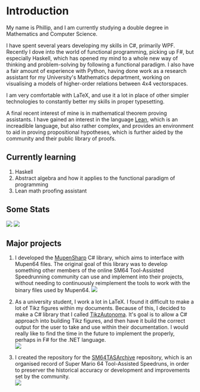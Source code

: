# Introduction

My name is Phillip, and I am currently studying a double degree in Mathematics and Computer Science. 

I have spent several years developing my skills in C#, primarily WPF.
Recently I dove into the world of functional programming, picking up F#, but especially Haskell, which has opened my mind to a whole new way of thinking and problem-solving by following a functional paradigm.
I also have a fair amount of experience with Python, having done work as a research assistant for my University's Mathematics department, working on visualising a models of higher-order relations between 4x4 vectorspaces.

I am very comfortable with LaTeX, and use it a lot in place of other simpler technologies to constantly better my skills in proper typesetting.

A final recent interest of mine is in mathematical theorem proving assistants. I have gained an interest in the language [Lean](https://leanprover.github.io), which is an increadible language, but also rather complex, and provides an environment to aid in proving propositional hypotheses, which is further aided by the community and their public library of proofs.

## Currently learning

1. Haskell
2. Abstract algebra and how it applies to the functional paradigm of programming
3. Lean math proofing assistant

## Some Stats

<img src="https://github-readme-stats.vercel.app/api?username=timetravelpenguin&count_private=true&&show_icons=true&theme=monokai&icon_color=0da2ff"/>

<img src="https://github-readme-stats.vercel.app/api/top-langs/?username=timetravelpenguin&theme=monokai&langs_count=10&hide=html,javascript,css,scss,shell,dockerfile,ruby,c,batchfile"/>

## Major projects

1. I developed the [MupenSharp](https://github.com/TimeTravelPenguin/MupenSharp) C# library, which aims to interface with Mupen64 files. The original goal of this library was to develop something other members of the online SM64 Tool-Assisted Speedrunning community can use and implement into their projects, without needing to continuously reimplement the tools to work with the binary files used by Mupen64.
<a href="https://github.com/TimeTravelPenguin/MupenSharp"><img src="https://github-readme-stats.vercel.app/api/pin/?username=timetravelpenguin&theme=monokai&icon_color=0da2ff&repo=mupensharp"/></a>  

2. As a university student, I work a lot in LaTeX. I found it difficult to make a lot of Tikz figures within my documents. Because of this, I decided to make a C# library that I called [TikzAutonoma](https://github.com/TimeTravelPenguin/TikzAutonoma). It's goal is to allow a C# approach into building Tikz figures, and then have it build the correct output for the user to take and use within their documentation. I would really like to find the time in the future to implement the properly, perhaps in F# for the .NET language.  
<a href="https://github.com/TimeTravelPenguin/TikzAutonoma"><img src="https://github-readme-stats.vercel.app/api/pin/?username=timetravelpenguin&theme=monokai&icon_color=0da2ff&repo=tikzautonoma"/></a>  

3. I created the repository for the [SM64TASArchive](https://github.com/TimeTravelPenguin/SM64TASArchive) repository, which is an organised record of Super Mario 64 Tool-Assisted Speedruns, in order to preserver the historical accuracy or development and improvements set by the community.  
<a href="https://github.com/TimeTravelPenguin/SM64TASArchive"><img src="https://github-readme-stats.vercel.app/api/pin/?username=timetravelpenguin&theme=monokai&icon_color=0da2ff&repo=sm64tasarchive"/></a>
